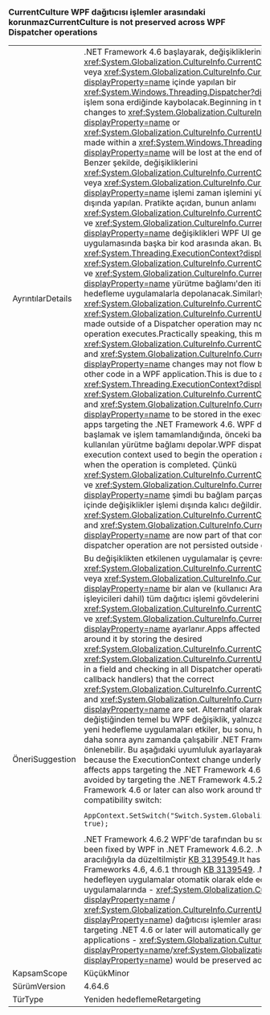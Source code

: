 ### <a name="currentculture-is-not-preserved-across-wpf-dispatcher-operations"></a><span data-ttu-id="12f69-101">CurrentCulture WPF dağıtıcısı işlemler arasındaki korunmaz</span><span class="sxs-lookup"><span data-stu-id="12f69-101">CurrentCulture is not preserved across WPF Dispatcher operations</span></span>

|   |   |
|---|---|
|<span data-ttu-id="12f69-102">Ayrıntılar</span><span class="sxs-lookup"><span data-stu-id="12f69-102">Details</span></span>|<span data-ttu-id="12f69-103">.NET Framework 4.6 başlayarak, değişikliklerini <xref:System.Globalization.CultureInfo.CurrentCulture?displayProperty=name> veya <xref:System.Globalization.CultureInfo.CurrentUICulture?displayProperty=name> içinde yapılan bir <xref:System.Windows.Threading.Dispatcher?displayProperty=name> bu dağıtıcı işlem sona erdiğinde kaybolacak.</span><span class="sxs-lookup"><span data-stu-id="12f69-103">Beginning in the .NET Framework 4.6, changes to <xref:System.Globalization.CultureInfo.CurrentCulture?displayProperty=name> or <xref:System.Globalization.CultureInfo.CurrentUICulture?displayProperty=name> made within a <xref:System.Windows.Threading.Dispatcher?displayProperty=name> will be lost at the end of that dispatcher operation.</span></span> <span data-ttu-id="12f69-104">Benzer şekilde, değişikliklerini <xref:System.Globalization.CultureInfo.CurrentCulture?displayProperty=name> veya <xref:System.Globalization.CultureInfo.CurrentUICulture?displayProperty=name> işlemi zaman işlemini yürütür yansımayabilir dağıtıcısı dışında yapılan. Pratikte açıdan, bunun anlamı <xref:System.Globalization.CultureInfo.CurrentCulture?displayProperty=name> ve <xref:System.Globalization.CultureInfo.CurrentUICulture?displayProperty=name> değişiklikleri WPF UI geri aramalar ve bir WPF uygulamasında başka bir kod arasında akan. Bu değişiklik nedeniyle olan <xref:System.Threading.ExecutionContext?displayProperty=name> neden <xref:System.Globalization.CultureInfo.CurrentCulture?displayProperty=name> ve <xref:System.Globalization.CultureInfo.CurrentUICulture?displayProperty=name> yürütme bağlamı'den itibaren .NET Framework 4.6 hedefleme uygulamalarla depolanacak.</span><span class="sxs-lookup"><span data-stu-id="12f69-104">Similarly, changes to <xref:System.Globalization.CultureInfo.CurrentCulture?displayProperty=name> or <xref:System.Globalization.CultureInfo.CurrentUICulture?displayProperty=name> made outside of a Dispatcher operation may not be reflected when that operation executes.Practically speaking, this means that <xref:System.Globalization.CultureInfo.CurrentCulture?displayProperty=name> and <xref:System.Globalization.CultureInfo.CurrentUICulture?displayProperty=name> changes may not flow between WPF UI callbacks and other code in a WPF application.This is due to a change in <xref:System.Threading.ExecutionContext?displayProperty=name> that causes <xref:System.Globalization.CultureInfo.CurrentCulture?displayProperty=name> and <xref:System.Globalization.CultureInfo.CurrentUICulture?displayProperty=name> to be stored in the execution context beginning with apps targeting the .NET Framework 4.6.</span></span> <span data-ttu-id="12f69-105">WPF dağıtıcısı işlemleri işlemine başlamak ve işlem tamamlandığında, önceki bağlamı geri yüklemek için kullanılan yürütme bağlamı depolar.</span><span class="sxs-lookup"><span data-stu-id="12f69-105">WPF dispatcher operations store the execution context used to begin the operation and restore the previous context when the operation is completed.</span></span> <span data-ttu-id="12f69-106">Çünkü <xref:System.Globalization.CultureInfo.CurrentCulture?displayProperty=name> ve <xref:System.Globalization.CultureInfo.CurrentUICulture?displayProperty=name> şimdi bu bağlam parçası olan, bunları bir dağıtıcı işlemi içinde değişiklikler işlemi dışında kalıcı değildir.</span><span class="sxs-lookup"><span data-stu-id="12f69-106">Because <xref:System.Globalization.CultureInfo.CurrentCulture?displayProperty=name> and <xref:System.Globalization.CultureInfo.CurrentUICulture?displayProperty=name> are now part of that context, changes to them within a dispatcher operation are not persisted outside of the operation.</span></span>|
|<span data-ttu-id="12f69-107">Öneri</span><span class="sxs-lookup"><span data-stu-id="12f69-107">Suggestion</span></span>|<span data-ttu-id="12f69-108">Bu değişiklikten etkilenen uygulamalar iş çevresinde istenen depolayarak <xref:System.Globalization.CultureInfo.CurrentCulture?displayProperty=name> veya <xref:System.Globalization.CultureInfo.CurrentUICulture?displayProperty=name> bir alan ve (kullanıcı Arabirimi olay geri çağırma işleyicileri dahil) tüm dağıtıcı işlemi gövdelerini içinde denetimi, doğru <xref:System.Globalization.CultureInfo.CurrentCulture?displayProperty=name> ve <xref:System.Globalization.CultureInfo.CurrentUICulture?displayProperty=name> ayarlanır.</span><span class="sxs-lookup"><span data-stu-id="12f69-108">Apps affected by this change may work around it by storing the desired <xref:System.Globalization.CultureInfo.CurrentCulture?displayProperty=name> or <xref:System.Globalization.CultureInfo.CurrentUICulture?displayProperty=name> in a field and checking in all Dispatcher operation bodies (including UI event callback handlers) that the correct <xref:System.Globalization.CultureInfo.CurrentCulture?displayProperty=name> and <xref:System.Globalization.CultureInfo.CurrentUICulture?displayProperty=name> are set.</span></span> <span data-ttu-id="12f69-109">Alternatif olarak, ExecutionContext değiştiğinden temel bu WPF değişiklik, yalnızca .NET Framework 4.6 veya daha yeni hedefleme uygulamaları etkiler, bu sonu, hedef .NET Framework 4.6 veya daha sonra aynı zamanda çalışabilir .NET Framework 4.5.2.Apps hedefleyerek önlenebilir. Bu aşağıdaki uyumluluk ayarlayarak geçici anahtarı:</span><span class="sxs-lookup"><span data-stu-id="12f69-109">Alternatively, because the ExecutionContext change underlying this WPF change only affects apps targeting the .NET Framework 4.6 or newer, this break can be avoided by targeting the .NET Framework 4.5.2.Apps that target .NET Framework 4.6 or later can also work around this by setting the following compatibility switch:</span></span><pre><code>AppContext.SetSwitch(&quot;Switch.System.Globalization.NoAsyncCurrentCulture&quot;, true);&#13;&#10;</code></pre><span data-ttu-id="12f69-110">.NET Framework 4.6.2 WPF'de tarafından bu sorun düzeltilmiştir.</span><span class="sxs-lookup"><span data-stu-id="12f69-110">This issue has been fixed by WPF in .NET Framework 4.6.2.</span></span> <span data-ttu-id="12f69-111">.NET Framework 4. 6, 4.6.1 aracılığıyla da düzeltilmiştir [KB 3139549](https://support.microsoft.com/kb/3139549).</span><span class="sxs-lookup"><span data-stu-id="12f69-111">It has also been fixed in .NET Frameworks 4.6, 4.6.1 through [KB 3139549](https://support.microsoft.com/kb/3139549).</span></span> <span data-ttu-id="12f69-112">.NET 4.6 veya sonrasını hedefleyen uygulamalar otomatik olarak elde edersiniz doğru davranış WPF uygulamalarında - <xref:System.Globalization.CultureInfo.CurrentCulture?displayProperty=name> / <xref:System.Globalization.CultureInfo.CurrentUICulture?displayProperty=name>) dağıtıcısı işlemler arasındaki korunması.</span><span class="sxs-lookup"><span data-stu-id="12f69-112">Applications targeting .NET 4.6 or later will automatically get the right behavior in WPF applications - <xref:System.Globalization.CultureInfo.CurrentCulture?displayProperty=name>/<xref:System.Globalization.CultureInfo.CurrentUICulture?displayProperty=name>) would be preserved across Dispatcher operations.</span></span>|
|<span data-ttu-id="12f69-113">Kapsam</span><span class="sxs-lookup"><span data-stu-id="12f69-113">Scope</span></span>|<span data-ttu-id="12f69-114">Küçük</span><span class="sxs-lookup"><span data-stu-id="12f69-114">Minor</span></span>|
|<span data-ttu-id="12f69-115">Sürüm</span><span class="sxs-lookup"><span data-stu-id="12f69-115">Version</span></span>|<span data-ttu-id="12f69-116">4.6</span><span class="sxs-lookup"><span data-stu-id="12f69-116">4.6</span></span>|
|<span data-ttu-id="12f69-117">Tür</span><span class="sxs-lookup"><span data-stu-id="12f69-117">Type</span></span>|<span data-ttu-id="12f69-118">Yeniden hedefleme</span><span class="sxs-lookup"><span data-stu-id="12f69-118">Retargeting</span></span>|


